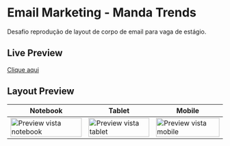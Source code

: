 # Email Marketing - Manda Trends
Desafio reprodução de layout de corpo de email para vaga de estágio.

## Live Preview
[Clique aqui](https://amaendoas.github.io/manda-trends/)

## Layout Preview

| Notebook | Tablet | Mobile |
|----------|--------|--------|
|<img style="width: 100%; height: auto;" src="https://github.com/amaendoas/manda-trends/assets/94807208/693cc990-59f2-4670-9c24-466f3a1be09e" alt="Preview vista notebook"/>| <img style="width: 100%; height: auto;" src="https://github.com/amaendoas/manda-trends/assets/94807208/c182a772-cf32-47c7-bae6-5c7e0c4593da" alt="Preview vista tablet"/> | <img style="width: 100%; height: auto;" src="https://github.com/amaendoas/manda-trends/assets/94807208/026cd9c6-9bc5-40fd-9717-f40c6fcb87c4" alt="Preview vista mobile"/>



